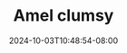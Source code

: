 --- 
title: "Amel clumsy"
description: "streaming  video bokep Amel clumsy doodstream   terbaru"
date: 2024-10-03T10:48:54-08:00
file_code: "iza4mqp1x831"
draft: false
cover: "dzsy875dzzcopppu.jpg"
tags: ["Amel", "clumsy", "bokep-indo", "bokep-viral", "bokep-ig"]
length: 554
fld_id: "1482658"
foldername: "Amel clumsy"
categories: ["Amel clumsy"]
views: 0
---